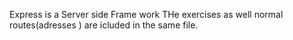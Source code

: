 Express is a Server side Frame work 
THe exercises as well normal routes(adresses ) are icluded in the same file.

